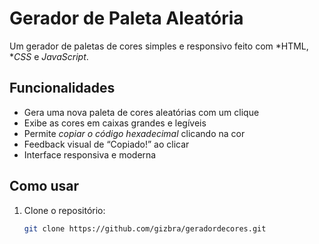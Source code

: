 # Gerador de Paleta Aleatória

Um gerador de paletas de cores simples e responsivo feito com *HTML, **CSS* e *JavaScript*.

## Funcionalidades

- Gera uma nova paleta de cores aleatórias com um clique
- Exibe as cores em caixas grandes e legíveis
- Permite *copiar o código hexadecimal* clicando na cor
- Feedback visual de “Copiado!” ao clicar
- Interface responsiva e moderna

## Como usar

1. Clone o repositório:
   ```bash
   git clone https://github.com/gizbra/geradordecores.git

